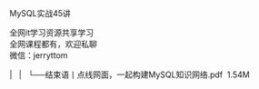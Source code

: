 MySQL实战45讲

全网it学习资源共享学习<br>全网课程都有，欢迎私聊<br>微信：jerryttom<br>

| &nbsp;&nbsp;| &nbsp;&nbsp;└──结束语丨点线网面，一起构建MySQL知识网络.pdf &nbsp;1.54M